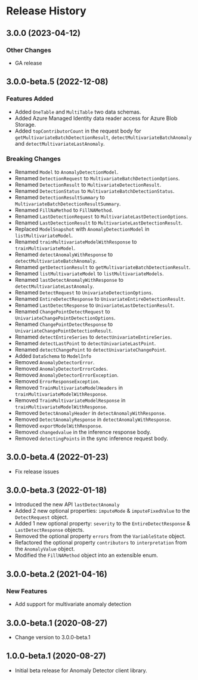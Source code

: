 # Release History

## 3.0.0 (2023-04-12)
### Other Changes

- GA release

## 3.0.0-beta.5 (2022-12-08)

### Features Added

- Added `OneTable` and `MultiTable` two data schemas.
- Added Azure Managed Identity data reader access for Azure Blob Storage.
- Added `topContributorCount` in the request body for `getMultivariateBatchDetectionResult`, `detectMultivariateBatchAnomaly` and `detectMultivariateLastAnomaly`.

### Breaking Changes

- Renamed `Model` to `AnomalyDetectionModel`.
- Renamed `DetectionRequest` to `MultivariateBatchDetectionOptions`.
- Renamed `DetectionResult` to `MultivariateDetectionResult`.
- Renamed `DetectionStatus` to `MultivariateBatchDetectionStatus`.
- Renamed `DetectionResultSummary` to `MultivariateBatchDetectionResultSummary`.
- Renamed `FillNaMethod` to `FillNAMethod`.
- Renamed `LastDetectionRequest` to `MultivariateLastDetectionOptions`.
- Renamed `LastDetectionResult` to `MultivariateLastDetectionResult`.
- Replaced `ModelSnapshot` with `AnomalyDetectionModel` in `listMultivariateModel`.
- Renamed `trainMultivariateModelWithResponse` to `trainMultivariateModel`.
- Renamed `detectAnomalyWithResponse` to `detectMultivariateBatchAnomaly`.
- Renamed `getDetectionResult` to `getMultivariateBatchDetectionResult`.
- Renamed `listMultivariateModel` to `listMultivariateModels`.
- Renamed `lastDetectAnomalyWithResponse` to `detectMultivariateLastAnomaly`.
- Renamed `DetectRequest` to `UnivariateDetectionOptions`.
- Renamed `EntireDetectResponse` to `UnivariateEntireDetectionResult`.
- Renamed `LastDetectResponse` to `UnivariateLastDetectionResult`.
- Renamed `ChangePointDetectRequest` to `UnivariateChangePointDetectionOptions`.
- Renamed `ChangePointDetectResponse` to `UnivariateChangePointDetectionResult`.
- Renamed `detectEntireSeries` to `detectUnivariateEntireSeries`.
- Renamed `detectLastPoint` to `detectUnivariateLastPoint`.
- Renamed `detectChangePoint` to `detectUnivariateChangePoint`.
- Added `DataSchema` to `ModelInfo`
- Removed `AnomalyDetectorError`.
- Removed `AnomalyDetectorErrorCodes`.
- Removed `AnomalyDetectorErrorException`.
- Removed `ErrorResponseException`.
- Removed `TrainMultivariateModelHeaders` in `trainMultivariateModelWithResponse`.
- Removed `TrainMultivariateModelResponse` in `trainMultivariateModelWithResponse`.
- Removed `DetectAnomalyHeader` in `detectAnomalyWithResponse`.
- Removed `DetectAnomalyResponse` in `detectAnomalyWithResponse`.
- Removed `exportModelWithResponse`.
- Removed `changedvalue` in the inference response body.
- Removed `detectingPoints` in the sync inference request body.


## 3.0.0-beta.4 (2022-01-23)

- Fix release issues

## 3.0.0-beta.3 (2022-01-18)

- Introduced the new API `lastDetectAnomaly`
- Added 2 new optional properties: `imputeMode` & `imputeFixedValue` to the `DetectRequest` object.
- Added 1 new optional property: `severity` to the `EntireDetectResponse` & `LastDetectResponse` objects.
- Removed the optional property `errors` from the `VariableState` object.
- Refactored the optional property `contributors` to `interpretation` from the `AnomalyValue` object.
- Modified the `FillNAMethod` object into an extensible enum.


## 3.0.0-beta.2 (2021-04-16)

### New Features

- Add support for multivariate anomaly detection

## 3.0.0-beta.1 (2020-08-27)

- Change version to 3.0.0-beta.1

## 1.0.0-beta.1 (2020-08-27)

- Initial beta release for Anomaly Detector client library.
